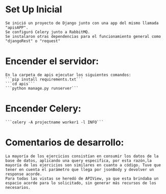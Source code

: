 # Set Up Inicial
    Se inició un proyecto de Django junto con una app del mismo llamada "apisAPP".
    Se configuró Celery junto a RabbitMQ.
    Se instalaron otras dependencias para el funcionamiento general como "djangoRest" o "request"


# Encender el servidor:
    En la carpeta de apis ejecutar los siguientes comandos:
    ```pip install requirements.txt```
    ```cd apis```
    ```python manage.py runserver```

# Encender Celery:
    ```celery -A projectname worker1 -l INFO```


# Comentarios de desarrollo:
    La mayoría de los ejercicios consistían en consumir los datos de la base de datos, aplicando una query especifica, por esta razón,la mayoría de los ejercicios son similares en cuanto a código. Tuve que tener en cuenta el parámetro que llega por jsonBody y devolver un response acorde.
    Para todas las vistas se heredó de APIView, ya que esta brindaba un espacio acorde para lo solicitado, sin generar más recursos de los necesarios.
    
